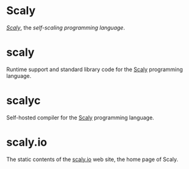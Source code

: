 Scaly
=====

[_Scaly_](http://scaly.io), the _self-scaling programming language_.

# scaly

Runtime support and standard library code for the [Scaly](http://scaly.io) programming language.

# scalyc

Self-hosted compiler for the [Scaly](http://scaly.io) programming language.

# scaly.io

The static contents of the [scaly.io](http://scaly.io) web site, the home page of Scaly.

